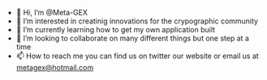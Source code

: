 - 👋 Hi, I’m @Meta-GEX
- 👀 I’m interested in creatinig innovations for the crypographic community
- 🌱 I’m currently learning how to get my own application built
- 💞️ I’m looking to collaborate on many different things but one step at a time
- 📫 How to reach me you can find us on twitter our website or email us at metagex@hotmail.com

<!---
Meta-GEX/Meta-GEX is a ✨ special ✨ repository because its `README.md` (this file) appears on your GitHub profile.
You can click the Preview link to take a look at your changes.
--->
